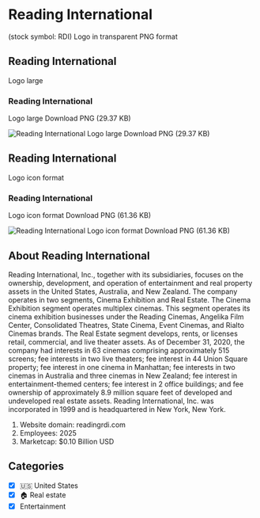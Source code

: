 # Reading International
 (stock symbol: RDI) Logo in transparent PNG format

## Reading International
 Logo large

### Reading International
 Logo large Download PNG (29.37 KB)

![Reading International
 Logo large Download PNG (29.37 KB)](/img/orig/RDI_BIG-6e799115.png)

## Reading International
 Logo icon format

### Reading International
 Logo icon format Download PNG (61.36 KB)

![Reading International
 Logo icon format Download PNG (61.36 KB)](/img/orig/RDI-f5c3d1e1.png)

## About Reading International


Reading International, Inc., together with its subsidiaries, focuses on the ownership, development, and operation of entertainment and real property assets in the United States, Australia, and New Zealand. The company operates in two segments, Cinema Exhibition and Real Estate. The Cinema Exhibition segment operates multiplex cinemas. This segment operates its cinema exhibition businesses under the Reading Cinemas, Angelika Film Center, Consolidated Theatres, State Cinema, Event Cinemas, and Rialto Cinemas brands. The Real Estate segment develops, rents, or licenses retail, commercial, and live theater assets. As of December 31, 2020, the company had interests in 63 cinemas comprising approximately 515 screens; fee interests in two live theaters; fee interest in 44 Union Square property; fee interest in one cinema in Manhattan; fee interests in two cinemas in Australia and three cinemas in New Zealand; fee interest in entertainment-themed centers; fee interest in 2 office buildings; and fee ownership of approximately 8.9 million square feet of developed and undeveloped real estate assets. Reading International, Inc. was incorporated in 1999 and is headquartered in New York, New York.

1. Website domain: readingrdi.com
2. Employees: 2025
3. Marketcap: $0.10 Billion USD


## Categories
- [x] 🇺🇸 United States
- [x] 🏠 Real estate
- [x] Entertainment
